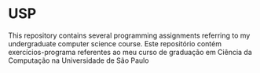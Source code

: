 # USP
This repository contains several programming assignments referring to my undergraduate computer science course.
Este repositório contém exercícios-programa referentes ao meu curso de graduação em Ciência da Computação na Universidade de São Paulo
